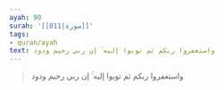 ```yaml
---
ayah: 90
surah: '[[011|سورة]]'
tags:
- quran/ayah
text: واستغفروا ربكم ثم توبوا إليه ۚ إن ربي رحيم ودود
---
```

> واستغفروا ربكم ثم توبوا إليه ۚ إن ربي رحيم ودود
